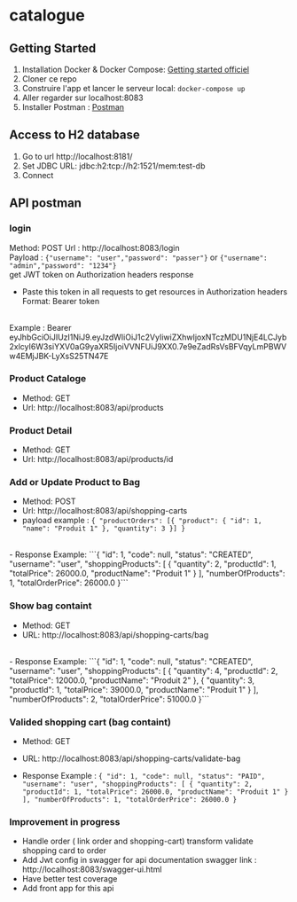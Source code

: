 # catalogue

## Getting Started

1. Installation Docker & Docker Compose: [Getting started officiel](https://docs.docker.com/engine/getstarted/)
2. Cloner ce repo
3. Construire l'app et lancer le serveur local: `docker-compose up`
4. Aller regarder sur localhost:8083
5. Installer Postman : [Postman](https://www.getpostman.com/downloads/)


## Access to H2 database

1. Go to url http://localhost:8181/
2. Set JDBC URL: jdbc:h2:tcp://h2:1521/mem:test-db
3. Connect


## API postman 

### login 

Method: POST
Url : http://localhost:8083/login <br/>
Payload : ```{"username": "user","password": "passer"}``` or ```{"username": "admin","password": "1234"}```
<br/>
get JWT token on Authorization headers response
<br/>
- Paste this token in all requests to get resources in Authorization headers
Format: Bearer token
<br/>
Example : Bearer eyJhbGciOiJIUzI1NiJ9.eyJzdWIiOiJ1c2VyIiwiZXhwIjoxNTczMDU1NjE4LCJyb2xlcyI6W3siYXV0aG9yaXR5IjoiVVNFUiJ9XX0.7e9eZadRsVsBFVqyLmPBWVw4EMjJBK-LyXsS25TN47E

### Product Cataloge

- Method: GET <br/>
- Url: http://localhost:8083/api/products

### Product Detail

- Method: GET <br/>
- Url: http://localhost:8083/api/products/id 

### Add or Update Product to Bag

- Method: POST <br/>
- Url: http://localhost:8083/api/shopping-carts <br/>
- payload example : ```{
  "productOrders": [{
   "product": {
   	 "id": 1,
     "name": "Produit 1"
    },
   "quantity": 3
  }]
}```
<br/>
- Response Example: ```{
    "id": 1,
    "code": null,
    "status": "CREATED",
    "username": "user",
    "shoppingProducts": [
        {
            "quantity": 2,
            "productId": 1,
            "totalPrice": 26000.0,
            "productName": "Produit 1"
        }
    ],
    "numberOfProducts": 1,
    "totalOrderPrice": 26000.0
}```

### Show bag containt

- Method: GET <br/>
- URL: http://localhost:8083/api/shopping-carts/bag
<br/>
- Response Example: ```{
    "id": 1,
    "code": null,
    "status": "CREATED",
    "username": "user",
    "shoppingProducts": [
        {
            "quantity": 4,
            "productId": 2,
            "totalPrice": 12000.0,
            "productName": "Produit 2"
        },
        {
            "quantity": 3,
            "productId": 1,
            "totalPrice": 39000.0,
            "productName": "Produit 1"
        }
    ],
    "numberOfProducts": 2,
    "totalOrderPrice": 51000.0
}```


### Valided shopping cart (bag containt)

- Method: GET
- URL: http://localhost:8083/api/shopping-carts/validate-bag

- Response Example : ```{
    "id": 1,
    "code": null,
    "status": "PAID",
    "username": "user",
    "shoppingProducts": [
        {
            "quantity": 2,
            "productId": 1,
            "totalPrice": 26000.0,
            "productName": "Produit 1"
        }
    ],
    "numberOfProducts": 1,
    "totalOrderPrice": 26000.0
}```

### Improvement in progress

- Handle order ( link order and shopping-cart) transform validate shopping card to order <br/>
- Add Jwt config in swagger for api documentation swagger link : http://localhost:8083/swagger-ui.html <br/>
- Have better test coverage <br/>
- Add front app for this api <br/>

